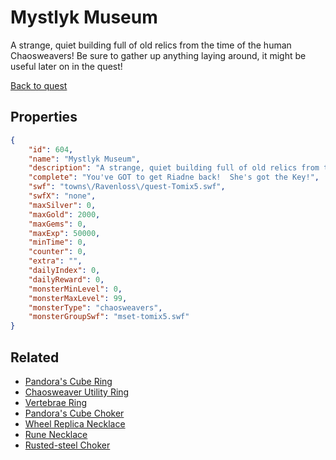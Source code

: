 # Mystlyk Museum

A strange, quiet building full of old relics from the time of the human Chaosweavers!  Be sure to gather up anything laying around, it might be useful later on in the quest!

[Back to quest](../quests.md)

## Properties

```json
{
    "id": 604,
    "name": "Mystlyk Museum",
    "description": "A strange, quiet building full of old relics from the time of the human Chaosweavers!  Be sure to gather up anything laying around, it might be useful later on in the quest!",
    "complete": "You've GOT to get Riadne back!  She's got the Key!",
    "swf": "towns\/Ravenloss\/quest-Tomix5.swf",
    "swfX": "none",
    "maxSilver": 0,
    "maxGold": 2000,
    "maxGems": 0,
    "maxExp": 50000,
    "minTime": 0,
    "counter": 0,
    "extra": "",
    "dailyIndex": 0,
    "dailyReward": 0,
    "monsterMinLevel": 0,
    "monsterMaxLevel": 99,
    "monsterType": "chaosweavers",
    "monsterGroupSwf": "mset-tomix5.swf"
}
```

## Related

- [Pandora's Cube Ring](../items/3817-pandora-s-cube-ring.md)
- [Chaosweaver Utility Ring](../items/3818-chaosweaver-utility-ring.md)
- [Vertebrae Ring](../items/3819-vertebrae-ring.md)
- [Pandora's Cube Choker](../items/3820-pandora-s-cube-choker.md)
- [Wheel Replica Necklace](../items/3821-wheel-replica-necklace.md)
- [Rune Necklace](../items/3822-rune-necklace.md)
- [Rusted-steel Choker](../items/3823-rusted-steel-choker.md)

